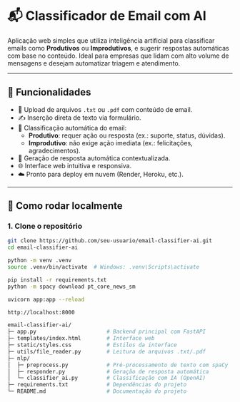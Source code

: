 # 📬 Classificador de Email com AI

Aplicação web simples que utiliza inteligência artificial para classificar emails como **Produtivos** ou **Improdutivos**, e sugerir respostas automáticas com base no conteúdo. Ideal para empresas que lidam com alto volume de mensagens e desejam automatizar triagem e atendimento.

---

## 🚀 Funcionalidades

- 📂 Upload de arquivos `.txt` ou `.pdf` com conteúdo de email.
- ✍️ Inserção direta de texto via formulário.
- 🧠 Classificação automática do email:
  - **Produtivo**: requer ação ou resposta (ex.: suporte, status, dúvidas).
  - **Improdutivo**: não exige ação imediata (ex.: felicitações, agradecimentos).
- 🤖 Geração de resposta automática contextualizada.
- 🌐 Interface web intuitiva e responsiva.
- ☁️ Pronto para deploy em nuvem (Render, Heroku, etc.).

---

## 🧪 Como rodar localmente

### 1. Clone o repositório

```bash
git clone https://github.com/seu-usuario/email-classifier-ai.git
cd email-classifier-ai

python -m venv .venv
source .venv/bin/activate  # Windows: .venv\Scripts\activate

pip install -r requirements.txt
python -m spacy download pt_core_news_sm

uvicorn app:app --reload

http://localhost:8000
```

``` bash
email-classifier-ai/
├─ app.py                      # Backend principal com FastAPI
├─ templates/index.html        # Interface web
├─ static/styles.css           # Estilos da interface
├─ utils/file_reader.py        # Leitura de arquivos .txt/.pdf
├─ nlp/
│  ├─ preprocess.py            # Pré-processamento de texto com spaCy
│  ├─ responder.py             # Geração de resposta automática
│  └─ classifier_ai.py         # Classificação com IA (OpenAI)
├─ requirements.txt            # Dependências do projeto
└─ README.md                   # Documentação do projeto

```